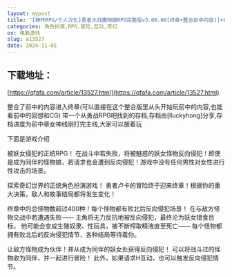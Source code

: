 ```yaml
---
layout: mypost
title: "[神作RPG/个人汉化]勇者大战魔物娘RPG完整版v3.00.00[终章+整合前中内容)]+存档 [勇战RPG][8.08GB]"
categories: 角色扮演,RPG,冒险,互动,奇幻
os: 电脑游戏
slug: a13527
date: 2024-11-05
---
```


## 下载地址：

[https://qfafa.com/article/13527.html](https://qfafa.com/article/13527.html)

整合了前中的内容进入终章(可以直接在这个整合版里从头开始玩前中的内容,也能看前中的回想和CG)
带一个从勇战RPG吧找到的存档,存档由\[lluckyhong\]分享,存档进度为前中章女神线刚打完主线,大家可以接着玩

下面是游戏介绍

被妖女侵犯的正统RPG！
在战斗中若失败，将被魅惑的妖女怪物反向侵犯！即使是成为同伴的怪物娘，若请求也会遭到反向侵犯！游戏中没有任何男性对女性进行性攻击的场景。

探索奇幻世界的正统角色扮演游戏！
勇者卢卡的冒险终于迎来终章！根据你的重大决策，敌人和故事结局都将发生变化！

终章中的总怪物数超过400种！每个怪物都有败北后反向侵犯场景！
在与敌方怪物交战中若遭遇失败——
主角将无力反抗地被反向侵犯，最终沦为妖女猎食目标。
他可能会变成生殖奴隶、性玩具，被不断榨取精液直至死亡——
每个怪物都拥有败北后的反向侵犯情节，各种结局等待着你。

让敌方怪物成为伙伴！并从成为同伴的妖女处获得反向侵犯！
可以将战斗过的怪物收为同伴，并一起进行冒险！
此外，如果请求H互动，也可以触发反向侵犯情节。